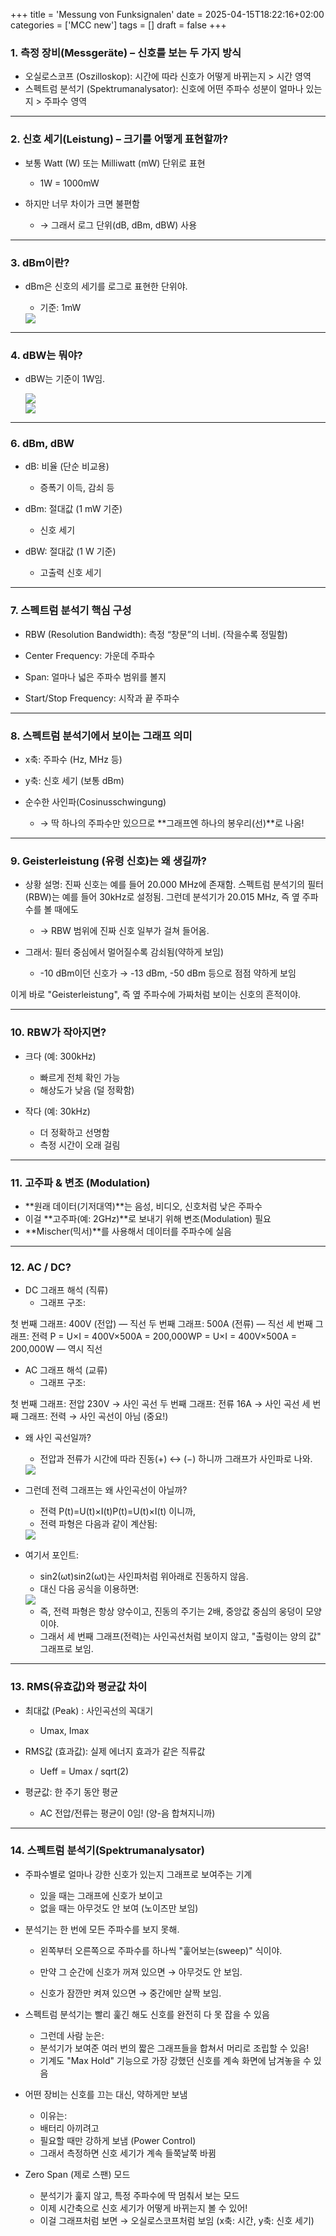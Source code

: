 +++
title = 'Messung von Funksignalen'
date = 2025-04-15T18:22:16+02:00
categories = ['MCC new']
tags = []
draft = false
+++

### 1. 측정 장비(Messgeräte) – 신호를 보는 두 가지 방식

- 오실로스코프 (Oszilloskop): 시간에 따라 신호가 어떻게 바뀌는지	> 시간 영역
- 스펙트럼 분석기 (Spektrumanalysator): 신호에 어떤 주파수 성분이 얼마나 있는지	 > 주파수 영역

---------------------------------------

### 2. 신호 세기(Leistung) – 크기를 어떻게 표현할까?

- 보통 Watt (W) 또는 Milliwatt (mW) 단위로 표현
  - 1W = 1000mW

- 하지만 너무 차이가 크면 불편함
  - → 그래서 로그 단위(dB, dBm, dBW) 사용

---------------------------------------

###  3. dBm이란?

- dBm은 신호의 세기를 로그로 표현한 단위야.
  - 기준: 1mW
  
  <img src="/zusammenfassung/images/mcc2.png" style="display: block; margin: auto;">
  
---------------------------------------

### 4. dBW는 뭐야?

- dBW는 기준이 1W임.

  <img src="/zusammenfassung/images/mcc3.png" style="display: block; margin: auto;">
  <img src="/zusammenfassung/images/mcc4.png" style="display: block; margin: auto;">
  
---------------------------------------

### 6. dBm, dBW


- dB: 비율 (단순 비교용)	
  - 증폭기 이득, 감쇠 등
  
- dBm: 절대값 (1 mW 기준)	
  - 신호 세기
  
- dBW: 절대값	 (1 W 기준)	
  - 고출력 신호 세기

---------------------------------------

### 7. 스펙트럼 분석기 핵심 구성

- RBW (Resolution Bandwidth): 측정 “창문”의 너비. (작을수록 정밀함)

- Center Frequency: 가운데 주파수

- Span: 얼마나 넓은 주파수 범위를 볼지

- Start/Stop Frequency: 시작과 끝 주파수
 
---------------------------------------

### 8. 스펙트럼 분석기에서 보이는 그래프 의미

- x축: 주파수 (Hz, MHz 등)
- y축: 신호 세기 (보통 dBm)

- 순수한 사인파(Cosinusschwingung)
  - → 딱 하나의 주파수만 있으므로 **그래프엔 하나의 봉우리(선)**로 나옴!

---------------------------------------

### 9. Geisterleistung (유령 신호)는 왜 생길까?

- 상황 설명:
    진짜 신호는 예를 들어 20.000 MHz에 존재함.
    스펙트럼 분석기의 필터(RBW)는 예를 들어 30kHz로 설정됨.
    그런데 분석기가 20.015 MHz, 즉 옆 주파수를 볼 때에도
  - → RBW 범위에 진짜 신호 일부가 걸쳐 들어옴.

- 그래서:
    필터 중심에서 멀어질수록 감쇠됨(약하게 보임)
  - -10 dBm이던 신호가 → -13 dBm, -50 dBm 등으로 점점 약하게 보임

이게 바로 "Geisterleistung",
즉 옆 주파수에 가짜처럼 보이는 신호의 흔적이야.

---------------------------------------

### 10. RBW가 작아지면?

- 크다 (예: 300kHz)	
  - 빠르게 전체 확인 가능	
  - 해상도가 낮음 (덜 정확함)

- 작다 (예: 30kHz)	
  - 더 정확하고 선명함	
  - 측정 시간이 오래 걸림

---------------------------------------

### 11. 고주파 & 변조 (Modulation)

- **원래 데이터(기저대역)**는 음성, 비디오, 신호처럼 낮은 주파수
- 이걸 **고주파(예: 2GHz)**로 보내기 위해 변조(Modulation) 필요
- **Mischer(믹서)**를 사용해서 데이터를 주파수에 실음

---------------------------------------

### 12. AC / DC?

- DC 그래프 해석 (직류)
  - 그래프 구조:

첫 번째 그래프: 400V (전압) — 직선
두 번째 그래프: 500A (전류) — 직선
세 번째 그래프: 전력 P = U×I = 400V×500A = 200,000WP = U×I = 400V×500A = 200,000W — 역시 직선

- AC 그래프 해석 (교류)
  - 그래프 구조:

첫 번째 그래프: 전압 230V → 사인 곡선
두 번째 그래프: 전류 16A → 사인 곡선
세 번째 그래프: 전력 → 사인 곡선이 아님 (중요!)

- 왜 사인 곡선일까?
  - 전압과 전류가 시간에 따라 진동(+) ↔ (−) 하니까 그래프가 사인파로 나와.

  <img src="/zusammenfassung/images/mcc5.png" style="display: block; margin: auto;">

- 그런데 전력 그래프는 왜 사인곡선이 아닐까?
  - 전력 P(t)=U(t)×I(t)P(t)=U(t)×I(t) 이니까,
  - 전력 파형은 다음과 같이 계산됨:

  <img src="/zusammenfassung/images/mcc6.png" style="display: block; margin: auto;">
  
- 여기서 포인트:
  - sin⁡2(ωt)sin2(ωt)는 사인파처럼 위아래로 진동하지 않음.
  - 대신 다음 공식을 이용하면:
  
  <img src="/zusammenfassung/images/mcc7.jpg" style="display: block; margin: auto;"> 
  
  - 즉, 전력 파형은 항상 양수이고, 진동의 주기는 2배, 중앙값 중심의 웅덩이 모양이야.
  - 그래서 세 번째 그래프(전력)는 사인곡선처럼 보이지 않고, "출렁이는 양의 값" 그래프로 보임.
  
---------------------------------------

### 13. RMS(유효값)와 평균값 차이

- 최대값 (Peak)	: 사인곡선의 꼭대기	
  - Umax, Imax​

- RMS값 (효과값): 실제 에너지 효과가 같은 직류값
  - Ueff = Umax / sqrt(2)

- 평균값: 한 주기 동안 평균	
  - AC 전압/전류는 평균이 0임! (양-음 합쳐지니까)
  
---------------------------------------

### 14. 스펙트럼 분석기(Spektrumanalysator)

- 주파수별로 얼마나 강한 신호가 있는지 그래프로 보여주는 기계

  - 있을 때는 그래프에 신호가 보이고
  - 없을 때는 아무것도 안 보여 (노이즈만 보임)


- 분석기는 한 번에 모든 주파수를 보지 못해.

  - 왼쪽부터 오른쪽으로 주파수를 하나씩 "훑어보는(sweep)" 식이야.

  - 만약 그 순간에 신호가 꺼져 있으면 → 아무것도 안 보임.
  - 신호가 잠깐만 켜져 있으면 → 중간에만 살짝 보임.


- 스펙트럼 분석기는 빨리 훑긴 해도 신호를 완전히 다 못 잡을 수 있음
  
  - 그런데 사람 눈은:
  - 분석기가 보여준 여러 번의 짧은 그래프들을 합쳐서 머리로 조립할 수 있음!
  -  기계도 "Max Hold" 기능으로 가장 강했던 신호를 계속 화면에 남겨놓을 수 있음

- 어떤 장비는 신호를 끄는 대신, 약하게만 보냄

  - 이유는:
  - 배터리 아끼려고
  - 필요할 때만 강하게 보냄 (Power Control)
  - 그래서 측정하면 신호 세기가 계속 들쭉날쭉 바뀜

- Zero Span (제로 스팬) 모드

  - 분석기가 훑지 않고, 특정 주파수에 딱 멈춰서 보는 모드
  - 이제 시간축으로 신호 세기가 어떻게 바뀌는지 볼 수 있어!
  - 이걸 그래프처럼 보면 → 오실로스코프처럼 보임 (x축: 시간, y축: 신호 세기)

